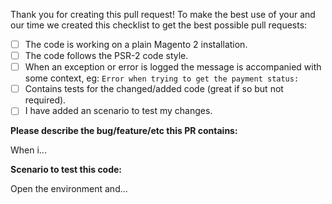 Thank you for creating this pull request! To make the best use of your and our time we created this checklist to get the best possible pull requests:

- [ ] The code is working on a plain Magento 2 installation.
- [ ] The code follows the PSR-2 code style.
- [ ] When an exception or error is logged the message is accompanied with some context, eg: `Error when trying to get the payment status:`
- [ ] Contains tests for the changed/added code (great if so but not required).
- [ ] I have added an scenario to test my changes.

**Please describe the bug/feature/etc this PR contains:**

When i...

**Scenario to test this code:**

Open the environment and...